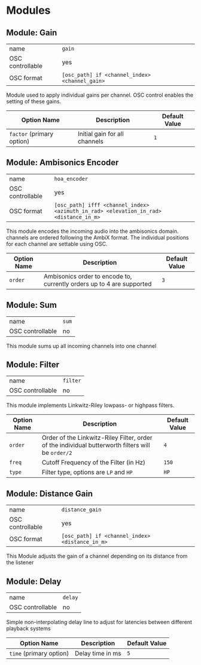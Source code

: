 # Modules

## Module: Gain

|                  |                                                |
| ---------------- | ---------------------------------------------- |
| name             | `gain`                                         |
| OSC controllable | yes                                            |
| OSC format       | `[osc_path] if <channel_index> <channel_gain>` |

Module used to apply individual gains per channel.
OSC control enables the setting of these gains.

| Option Name               | Description                   | Default Value |
| ------------------------- | ----------------------------- | ------------- |
| `factor` (primary option) | Initial gain for all channels | `1`           |

## Module: Ambisonics Encoder

|                  |                                                                                       |
| ---------------- | ------------------------------------------------------------------------------------- |
| name             | `hoa_encoder`                                                                         |
| OSC controllable | yes                                                                                   |
| OSC format       | `[osc_path] ifff <channel_index> <azimuth_in_rad> <elevation_in_rad> <distance_in_m>` |

This module encodes the incoming audio into the ambisonics domain. channels are ordered following the AmbiX format. The individual positions for each channel are settable using OSC.

| Option Name | Description                                                           | Default Value |
| ----------- | --------------------------------------------------------------------- | ------------- |
| `order`     | Ambisonics order to encode to, currently orders up to 4 are supported | `3`           |

## Module: Sum

|                  |       |
| ---------------- | ----- |
| name             | `sum` |
| OSC controllable | no    |

This module sums up all incoming channels into one channel

## Module: Filter

|                  |          |
| ---------------- | -------- |
| name             | `filter` |
| OSC controllable | no       |

This module implements Linkwitz-Riley lowpass- or highpass filters.

| Option Name | Description                                                                                       | Default Value |
| ----------- | ------------------------------------------------------------------------------------------------- | ------------- |
| `order`     | Order of the Linkwitz-Riley Filter, order of the individual butterworth filters will be `order/2` | `4`           |
| `freq`      | Cutoff Frequency of the Filter (in Hz)                                                            | `150`         |
| `type`      | Filter type, options are `LP` and `HP`                                                            | `HP`          |

## Module: Distance Gain

|                  |                                                 |
| ---------------- | ----------------------------------------------- |
| name             | `distance_gain`                                 |
| OSC controllable | yes                                             |
| OSC format       | `[osc_path] if <channel_index> <distance_in_m>` |

This Module adjusts the gain of a channel depending on its distance from the listener

## Module: Delay

|                  |         |
| ---------------- | ------- |
| name             | `delay` |
| OSC controllable | no      |

Simple non-interpolating delay line to adjust for latencies between different playback systems

| Option Name             | Description      | Default Value |
| ----------------------- | ---------------- | ------------- |
| `time` (primary option) | Delay time in ms | `5`           |
